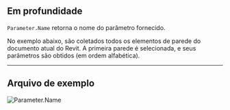 ## Em profundidade
`Parameter.Name` retorna o nome do parâmetro fornecido.

No exemplo abaixo, são coletados todos os elementos de parede do documento atual do Revit. A primeira parede é selecionada, e seus parâmetros são obtidos (em ordem alfabética).

___
## Arquivo de exemplo

![Parameter.Name](./Revit.Elements.Parameter.Name_img.jpg)
